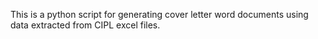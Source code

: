 This is a python script for generating cover letter word documents using data extracted from CIPL excel files.
